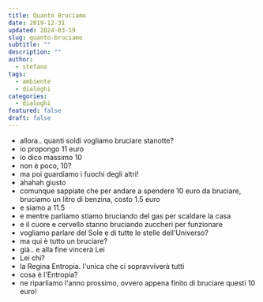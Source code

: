 ```yaml
---
title: Quanto Bruciamo
date: 2019-12-31
updated: 2024-03-19
slug: quanto-bruciamo
subtitle: ""
description: ""
author:
  - stefano
tags:
  - ambiente
  - dialoghi
categories:
  - dialoghi
featured: false
draft: false
---
```


- allora.. quanti soldi vogliamo bruciare stanotte?
- io propongo 11 euro
- io dico massimo 10
- non è poco, 10?
- ma poi guardiamo i fuochi degli altri!
- ahahah giusto
- comunque sappiate che per andare a spendere 10 euro da bruciare, bruciamo un litro di benzina, costo 1.5 euro
- e siamo a 11.5
- e mentre parliamo stiamo bruciando del gas per scaldare la casa
- e il cuore e cervello stanno bruciando zuccheri per funzionare
- vogliamo parlare del Sole e di tutte le stelle dell'Universo?
- ma qui è tutto un bruciare?
- già.. e alla fine vincerà Lei
- Lei chi?
- la Regina Entropia. l'unica che ci sopravviverà tutti
- cosa è l'Entropia?
- ne riparliamo l'anno prossimo, ovvero appena finito di bruciare questi 10 euro!


